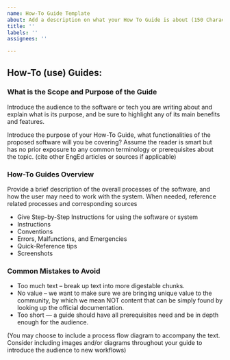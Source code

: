 ```yaml
---
name: How-To Guide Template
about: Add a description on what your How To Guide is about (150 Characters or less)
title: ''
labels: ''
assignees: ''

---
```


## How-To (use) Guides:
### What is the Scope and Purpose of the Guide

Introduce the audience to the software or tech you are writing about and explain what is its purpose, and be sure to highlight any of its main benefits and features.

Introduce the purpose of your How-To Guide, what functionalities of the proposed software will you be covering? 
Assume the reader is smart but has no prior exposure to any common terminology or prerequisites about the topic. (cite other EngEd articles or sources if applicable)

### How-To Guides Overview 

Provide a brief description of the overall processes of the software, and how the user may need to work with the system. 
When needed, reference related processes and corresponding sources 

- Give Step-by-Step Instructions for using the software or system
- Instructions
- Conventions
- Errors, Malfunctions, and Emergencies
- Quick-Reference tips
- Screenshots

### Common Mistakes to Avoid
- Too much text – break up text into more digestable chunks.
- No value – we want to make sure we are bringing unique value to the community, by which we mean NOT content that can be simply found by looking up the official documentation.
- Too short — a guide should have all prerequisites need and be in depth enough for the audience.

(You may choose to include a process flow diagram to accompany the text. Consider including images and/or diagrams throughout your guide to introduce the audience to new workflows)
